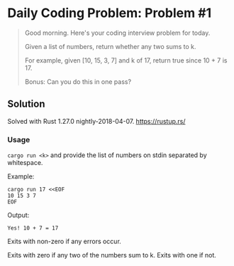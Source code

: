 # Daily Coding Problem: Problem #1

> Good morning. Here's your coding interview problem for today.
>
> Given a list of numbers, return whether any two sums to k.
>
> For example, given [10, 15, 3, 7] and k of 17, return true since 10 + 7 is 17.
>
> Bonus: Can you do this in one pass?

## Solution

Solved with Rust 1.27.0 nightly-2018-04-07. https://rustup.rs/

### Usage

`cargo run <k>` and provide the list of numbers on stdin separated by whitespace.

Example:

```
cargo run 17 <<EOF
10 15 3 7
EOF
```

Output:

```
Yes! 10 + 7 = 17
```

Exits with non-zero if any errors occur.

Exits with zero if any two of the numbers sum to k. Exits with one if not.
